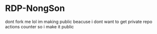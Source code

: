 # RDP-NongSon
dont fork me lol im making public beacuse i dont want to get private repo actions counter so i make it public

